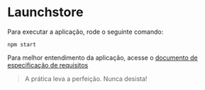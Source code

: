 # Launchstore

Para executar a aplicação, rode o seguinte comando:
```
npm start
```

Para melhor entendimento da aplicação, acesse o [documento de especificação de requisitos](./requirements.md)

> A prática leva a perfeição. Nunca desista!